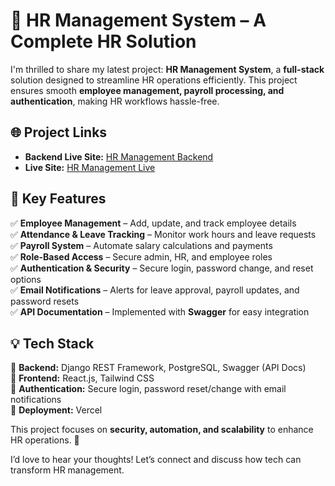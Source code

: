 # 🚀 HR Management System – A Complete HR Solution  

I'm thrilled to share my latest project: **HR Management System**, a **full-stack** solution designed to streamline HR operations efficiently. This project ensures smooth **employee management, payroll processing, and authentication**, making HR workflows hassle-free.  

## 🌐 Project Links  

- **Backend Live Site:** [HR Management Backend](https://hr-management-system-liard.vercel.app/)   
- **Live Site:** [HR Management Live](https://hr-management-system23.netlify.app/)  

## 🔹 Key Features  

✅ **Employee Management** – Add, update, and track employee details  
✅ **Attendance & Leave Tracking** – Monitor work hours and leave requests  
✅ **Payroll System** – Automate salary calculations and payments  
✅ **Role-Based Access** – Secure admin, HR, and employee roles  
✅ **Authentication & Security** – Secure login, password change, and reset options  
✅ **Email Notifications** – Alerts for leave approval, payroll updates, and password resets  
✅ **API Documentation** – Implemented with **Swagger** for easy integration  

## 💡 Tech Stack  

🔹 **Backend:** Django REST Framework, PostgreSQL, Swagger (API Docs)  
🔹 **Frontend:** React.js, Tailwind CSS  
🔹 **Authentication:** Secure login, password reset/change with email notifications  
🔹 **Deployment:** Vercel  

This project focuses on **security, automation, and scalability** to enhance HR operations. 🚀  

I’d love to hear your thoughts! Let’s connect and discuss how tech can transform HR management.  



